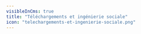 ```yaml
---
visibleInCms: true
title: "Téléchargements et ingénierie sociale"
icon: "telechargements-et-ingenierie-sociale.png"
---
```

